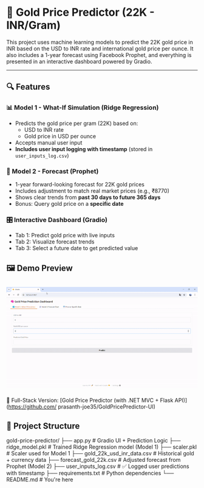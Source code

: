 # 🧠 Gold Price Predictor (22K - INR/Gram)

This project uses machine learning models to predict the 22K gold price in INR based on the USD to INR rate and international gold price per ounce. It also includes a 1-year forecast using Facebook Prophet, and everything is presented in an interactive dashboard powered by Gradio.

---

## 🔍 Features

### 📊 Model 1 - What-If Simulation (Ridge Regression)
- Predicts the gold price per gram (22K) based on:
  - USD to INR rate
  - Gold price in USD per ounce
- Accepts manual user input
- **Includes user input logging with timestamp** (stored in `user_inputs_log.csv`)

### 🔮 Model 2 - Forecast (Prophet)
- 1-year forward-looking forecast for 22K gold prices
- Includes adjustment to match real market prices (e.g., ₹8770)
- Shows clear trends from **past 30 days to future 365 days**
- Bonus: Query gold price on a **specific date**

### 🎛️ Interactive Dashboard (Gradio)
- Tab 1: Predict gold price with live inputs
- Tab 2: Visualize forecast trends
- Tab 3: Select a future date to get predicted value

## 🖼️ Demo Preview

![Gold Price Predictor Demo](demo.gif)
---

🔧 Full-Stack Version: [Gold Price Predictor (with .NET MVC + Flask API)](https://github.com/ prasanth-joe35/GoldPricePredictor-UI)
## 📁 Project Structure

gold-price-predictor/ ├── app.py # Gradio UI + Prediction Logic ├── ridge_model.pkl # Trained Ridge Regression model (Model 1) ├── scaler.pkl # Scaler used for Model 1 ├── gold_22k_usd_inr_data.csv # Historical gold + currency data ├── forecast_gold_22k.csv # Adjusted forecast from Prophet (Model 2) ├── user_inputs_log.csv # ✅ Logged user predictions with timestamp ├── requirements.txt # Python dependencies └── README.md # You're here

